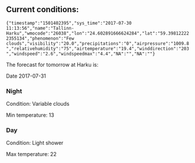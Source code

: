 ## Current conditions: 
 ``` {"timestamp":"1501402395","sys_time":"2017-07-30 11:13:56","name":"Tallinn-Harku","wmocode":"26038","lon":"24.602891666624284","lat":"59.398122222355134","phenomenon":"Few clouds","visibility":"20.0","precipitations":"0","airpressure":"1009.8","relativehumidity":"75","airtemperature":"19.4","winddirection":"203","windspeed":"2.6","windspeedmax":"4.4","NA":"","NA":""} ```

 The forecast for tomorrow at Harku is: 

Date 2017-07-31 

### Night 

Condition: Variable clouds 

Min temperature: 13 

### Day 

Condition: Light shower 

Max temperature: 22 

